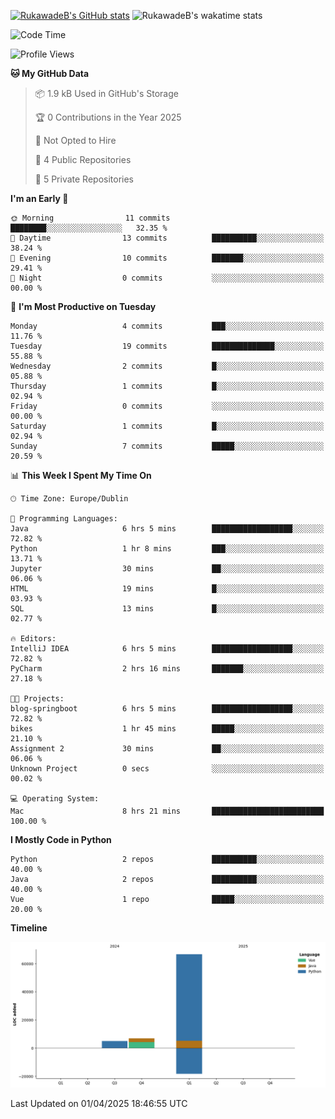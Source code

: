 
[![RukawadeB's GitHub stats](https://github-readme-stats.vercel.app/api?username=RukawadeB&hide=prs&show_icons=true&theme=omni)](https://github.com/anuraghazra/github-readme-stats)
![RukawadeB's wakatime stats](https://github-readme-stats.vercel.app/api/wakatime?username=RukawadeB)

<!--START_SECTION:waka-->
![Code Time](http://img.shields.io/badge/Code%20Time-373%20hrs%2034%20mins-blue)

![Profile Views](http://img.shields.io/badge/Profile%20Views-7-blue)

**🐱 My GitHub Data** 

> 📦 1.9 kB Used in GitHub's Storage 
 > 
> 🏆 0 Contributions in the Year 2025
 > 
> 🚫 Not Opted to Hire
 > 
> 📜 4 Public Repositories 
 > 
> 🔑 5 Private Repositories 
 > 
**I'm an Early 🐤** 

```text
🌞 Morning                11 commits          ████████░░░░░░░░░░░░░░░░░   32.35 % 
🌆 Daytime                13 commits          ██████████░░░░░░░░░░░░░░░   38.24 % 
🌃 Evening                10 commits          ███████░░░░░░░░░░░░░░░░░░   29.41 % 
🌙 Night                  0 commits           ░░░░░░░░░░░░░░░░░░░░░░░░░   00.00 % 
```
📅 **I'm Most Productive on Tuesday** 

```text
Monday                   4 commits           ███░░░░░░░░░░░░░░░░░░░░░░   11.76 % 
Tuesday                  19 commits          ██████████████░░░░░░░░░░░   55.88 % 
Wednesday                2 commits           █░░░░░░░░░░░░░░░░░░░░░░░░   05.88 % 
Thursday                 1 commits           █░░░░░░░░░░░░░░░░░░░░░░░░   02.94 % 
Friday                   0 commits           ░░░░░░░░░░░░░░░░░░░░░░░░░   00.00 % 
Saturday                 1 commits           █░░░░░░░░░░░░░░░░░░░░░░░░   02.94 % 
Sunday                   7 commits           █████░░░░░░░░░░░░░░░░░░░░   20.59 % 
```


📊 **This Week I Spent My Time On** 

```text
🕑︎ Time Zone: Europe/Dublin

💬 Programming Languages: 
Java                     6 hrs 5 mins        ██████████████████░░░░░░░   72.82 % 
Python                   1 hr 8 mins         ███░░░░░░░░░░░░░░░░░░░░░░   13.71 % 
Jupyter                  30 mins             ██░░░░░░░░░░░░░░░░░░░░░░░   06.06 % 
HTML                     19 mins             █░░░░░░░░░░░░░░░░░░░░░░░░   03.93 % 
SQL                      13 mins             █░░░░░░░░░░░░░░░░░░░░░░░░   02.77 % 

🔥 Editors: 
IntelliJ IDEA            6 hrs 5 mins        ██████████████████░░░░░░░   72.82 % 
PyCharm                  2 hrs 16 mins       ███████░░░░░░░░░░░░░░░░░░   27.18 % 

🐱‍💻 Projects: 
blog-springboot          6 hrs 5 mins        ██████████████████░░░░░░░   72.82 % 
bikes                    1 hr 45 mins        █████░░░░░░░░░░░░░░░░░░░░   21.10 % 
Assignment 2             30 mins             ██░░░░░░░░░░░░░░░░░░░░░░░   06.06 % 
Unknown Project          0 secs              ░░░░░░░░░░░░░░░░░░░░░░░░░   00.02 % 

💻 Operating System: 
Mac                      8 hrs 21 mins       █████████████████████████   100.00 % 
```

**I Mostly Code in Python** 

```text
Python                   2 repos             ██████████░░░░░░░░░░░░░░░   40.00 % 
Java                     2 repos             ██████████░░░░░░░░░░░░░░░   40.00 % 
Vue                      1 repo              █████░░░░░░░░░░░░░░░░░░░░   20.00 % 
```



**Timeline**

![Lines of Code chart](https://raw.githubusercontent.com/RukawadeB/RukawadeB/main/assets/bar_graph.png)


 Last Updated on 01/04/2025 18:46:55 UTC
<!--END_SECTION:waka-->



